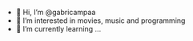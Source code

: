 - 👋 Hi, I’m @gabricampaa
- 👀 I’m interested in movies, music and programming
- 🌱 I’m currently learning ...

<!---
gabricampaa/gabricampaa is a ✨ special ✨ repository because its `README.md` (this file) appears on your GitHub profile.
You can click the Preview link to take a look at your changes.
--->
